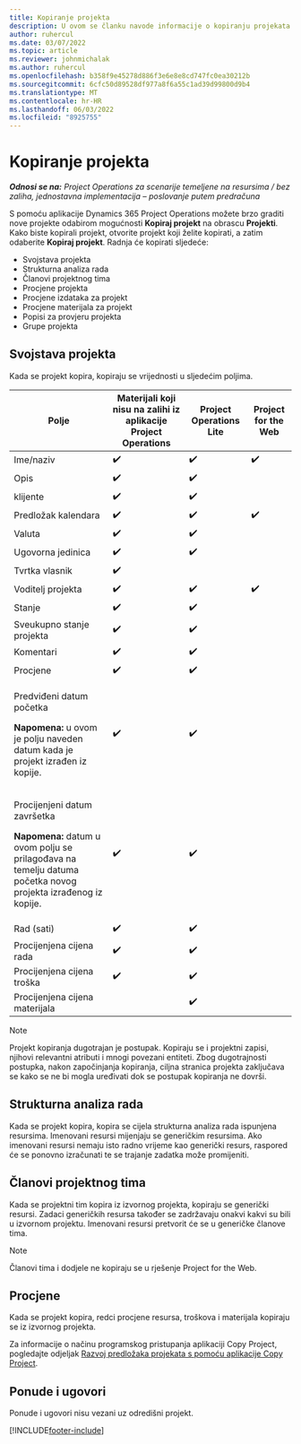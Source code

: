 ```yaml
---
title: Kopiranje projekta
description: U ovom se članku navode informacije o kopiranju projekata u aplikaciji Microsoft Dynamics 365 Project Operations.
author: ruhercul
ms.date: 03/07/2022
ms.topic: article
ms.reviewer: johnmichalak
ms.author: ruhercul
ms.openlocfilehash: b358f9e45278d886f3e6e8e8cd747fc0ea30212b
ms.sourcegitcommit: 6cfc50d89528df977a8f6a55c1ad39d99800d9b4
ms.translationtype: MT
ms.contentlocale: hr-HR
ms.lasthandoff: 06/03/2022
ms.locfileid: "8925755"
---
```

# <a name="copy-a-project"></a>Kopiranje projekta

_**Odnosi se na:** Project Operations za scenarije temeljene na resursima / bez zaliha, jednostavna implementacija – poslovanje putem predračuna_

S pomoću aplikacije Dynamics 365 Project Operations možete brzo graditi nove projekte odabirom mogućnosti **Kopiraj projekt** na obrascu **Projekti**. Kako biste kopirali projekt, otvorite projekt koji želite kopirati, a zatim odaberite **Kopiraj projekt**. Radnja će kopirati sljedeće:

- Svojstava projekta 
- Strukturna analiza rada
- Članovi projektnog tima
- Procjene projekta
- Procjene izdataka za projekt
- Procjene materijala za projekt
- Popisi za provjeru projekta
- Grupe projekta

## <a name="project-properties"></a>Svojstava projekta

Kada se projekt kopira, kopiraju se vrijednosti u sljedećim poljima.

| Polje | Materijali koji nisu na zalihi iz aplikacije Project Operations | Project Operations Lite | Project for the Web |
|-------|------------------------------------------|-------------------------|---------------------|
| Ime/naziv | :heavy_check_mark: | :heavy_check_mark: | :heavy_check_mark: |
| Opis | :heavy_check_mark: | :heavy_check_mark: | |
| klijente | :heavy_check_mark: | :heavy_check_mark: | |
| Predložak kalendara | :heavy_check_mark: | :heavy_check_mark: | :heavy_check_mark: |
| Valuta | :heavy_check_mark: | :heavy_check_mark: | |
| Ugovorna jedinica | :heavy_check_mark: | :heavy_check_mark: | |
| Tvrtka vlasnik | :heavy_check_mark: | | |
| Voditelj projekta | :heavy_check_mark: | :heavy_check_mark: | :heavy_check_mark: |
| Stanje | :heavy_check_mark: | :heavy_check_mark: | |
| Sveukupno stanje projekta | :heavy_check_mark: | :heavy_check_mark: | |
| Komentari | :heavy_check_mark: | :heavy_check_mark: | |
| Procjene | :heavy_check_mark: | :heavy_check_mark: | |
| <p>Predviđeni datum početka</p><p><strong>Napomena:</strong> u ovom je polju naveden datum kada je projekt izrađen iz kopije. | :heavy_check_mark: | :heavy_check_mark: | |
| <p>Procijenjeni datum završetka</p><p><strong>Napomena:</strong> datum u ovom polju se prilagođava na temelju datuma početka novog projekta izrađenog iz kopije.</p> | :heavy_check_mark: | :heavy_check_mark: | |
| Rad (sati) | :heavy_check_mark: | :heavy_check_mark: | |
| Procijenjena cijena rada | :heavy_check_mark: | :heavy_check_mark: | |
| Procijenjena cijena troška | :heavy_check_mark: | :heavy_check_mark: | |
| Procijenjena cijena materijala | | :heavy_check_mark: | |

> [!NOTE]
> Projekt kopiranja dugotrajan je postupak. Kopiraju se i projektni zapisi, njihovi relevantni atributi i mnogi povezani entiteti. Zbog dugotrajnosti postupka, nakon započinjanja kopiranja, ciljna stranica projekta zaključava se kako se ne bi mogla uređivati dok se postupak kopiranja ne dovrši.

## <a name="work-breakdown-structure"></a>Strukturna analiza rada

Kada se projekt kopira, kopira se cijela strukturna analiza rada ispunjena resursima. Imenovani resursi mijenjaju se generičkim resursima. Ako imenovani resursi nemaju isto radno vrijeme kao generički resurs, raspored će se ponovno izračunati te se trajanje zadatka može promijeniti.

## <a name="project-team-members"></a>Članovi projektnog tima

Kada se projektni tim kopira iz izvornog projekta, kopiraju se generički resursi. Zadaci generičkih resursa također se zadržavaju onakvi kakvi su bili u izvornom projektu. Imenovani resursi pretvorit će se u generičke članove tima.

> [!NOTE]
> Članovi tima i dodjele ne kopiraju se u rješenje Project for the Web.

## <a name="estimates"></a>Procjene

Kada se projekt kopira, redci procjene resursa, troškova i materijala kopiraju se iz izvornog projekta. 

Za informacije o načinu programskog pristupanja aplikaciji Copy Project, pogledajte odjeljak [Razvoj predložaka projekata s pomoću aplikacije Copy Project](dev-copy-project.md).

## <a name="quotes-and-contracts"></a>Ponude i ugovori

Ponude i ugovori nisu vezani uz odredišni projekt.

[!INCLUDE[footer-include](../includes/footer-banner.md)]
